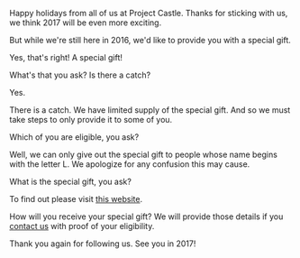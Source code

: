 Happy holidays from all of us at Project Castle. Thanks for sticking with us, we think 2017 will be even more exciting.

But while we're still here in 2016, we'd like to provide you with a special gift.

Yes, that's right! A special gift!

What's that you ask? Is there a catch?

Yes. 

There is a catch. We have limited supply of the special gift. And so we must take steps to only provide it to some of you.

Which of you are eligible, you ask?

Well, we can only give out the special gift to people whose name begins with the letter L. We apologize for any confusion this may cause.

What is the special gift, you ask?

To find out please visit <a href="http://bit.ly/2he6kDZ">this website</a>.

How will you receive your special gift? We will provide those details if you <a href="mailto:inquiries@projectcastle.net">contact us</a> with proof of your eligibility.

Thank you again for following us. See you in 2017!